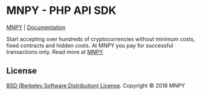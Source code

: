 # MNPY - PHP API SDK

[MNPY](https://mnpy.io/) | [Documentation](https://mnpy.gitbooks.io/mnpy-api/content/)

Start accepting over hundreds of cryptocurrencies without minimum costs, fixed contracts and hidden costs. At MNPY you pay for successful transactions only. Read more at [MNPY](https://mnpy.io/).

## License
[BSD (Berkeley Software Distribution) License](https://opensource.org/licenses/bsd-license.php). Copyright &copy; 2018 MNPY